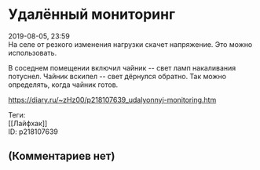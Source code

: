 Удалённый мониторинг
====================

  
2019-08-05, 23:59  
 На селе от резкого изменения нагрузки скачет напряжение. Это можно использовать.   
   
 В соседнем помещении включил чайник -- свет ламп накаливания потуснел. Чайник вскипел -- свет дёрнулся обратно. Так можно определять, когда чайник готов.   
  
<https://diary.ru/~zHz00/p218107639_udalyonnyj-monitoring.htm>  
  
Теги:  
[[Лайфхак]]  
ID: p218107639  


(Комментариев нет)
------------------